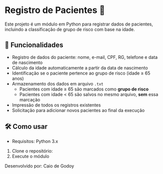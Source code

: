 # Registro de Pacientes 🏥

Este projeto é um módulo em Python para registrar dados de pacientes, incluindo a classificação de grupo de risco com base na idade.

## 🧾 Funcionalidades

- Registro de dados do paciente: nome, e-mail, CPF, RG, telefone e data de nascimento
- Cálculo da idade automaticamente a partir da data de nascimento
- Identificação se o paciente pertence ao grupo de risco (idade ≥ 65 anos)
- Armazenamento dos dados em arquivo `.txt`
  - Pacientes com idade ≥ 65 são marcados como **grupo de risco**
  - Pacientes com idade < 65 são salvos no mesmo arquivo, **sem** essa marcação
- Impressão de todos os registros existentes
- Solicitação para adicionar novos pacientes ao final da execução

## 🛠️ Como usar
- Requisitos: Python 3.x
1. Clone o repositório:
2. Execute o módulo


Desenvolvido por: Caio de Godoy
